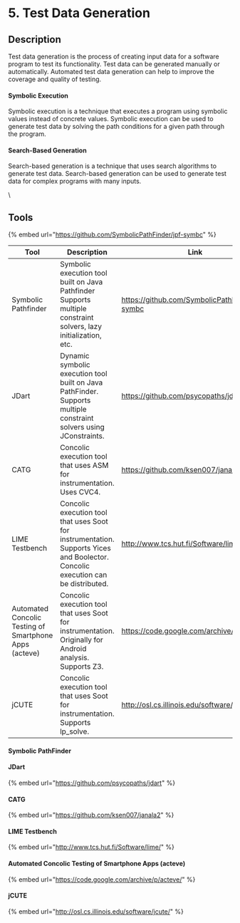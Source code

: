 # 5. Test Data Generation

## Description

Test data generation is the process of creating input data for a software program to test its functionality. Test data can be generated manually or automatically. Automated test data generation can help to improve the coverage and quality of testing.

#### Symbolic Execution

Symbolic execution is a technique that executes a program using symbolic values instead of concrete values. Symbolic execution can be used to generate test data by solving the path conditions for a given path through the program.

#### Search-Based Generation

Search-based generation is a technique that uses search algorithms to generate test data. Search-based generation can be used to generate test data for complex programs with many inputs.

\


## Tools&#x20;



{% embed url="https://github.com/SymbolicPathFinder/jpf-symbc" %}



<table data-full-width="true"><thead><tr><th>Tool</th><th>Description</th><th width="100" data-type="content-ref">Link</th></tr></thead><tbody><tr><td>Symbolic Pathfinder</td><td>Symbolic execution tool built on Java Pathfinder Supports multiple constraint solvers, lazy initialization, etc.</td><td><a href="https://github.com/SymbolicPathFinder/jpf-symbc">https://github.com/SymbolicPathFinder/jpf-symbc</a></td></tr><tr><td>JDart</td><td>Dynamic symbolic execution tool built on Java PathFinder. Supports multiple constraint solvers using JConstraints.</td><td><a href="https://github.com/psycopaths/jdart">https://github.com/psycopaths/jdart</a></td></tr><tr><td>CATG</td><td>Concolic execution tool that uses ASM for instrumentation. Uses CVC4.</td><td><a href="https://github.com/ksen007/janala2">https://github.com/ksen007/janala2</a></td></tr><tr><td>LIME Testbench</td><td>Concolic execution tool that uses Soot for instrumentation. Supports Yices and Boolector. Concolic execution can be distributed.</td><td><a href="http://www.tcs.hut.fi/Software/lime/">http://www.tcs.hut.fi/Software/lime/</a></td></tr><tr><td>Automated Concolic Testing of Smartphone Apps (acteve)</td><td>Concolic execution tool that uses Soot for instrumentation. Originally for Android analysis. Supports Z3.</td><td><a href="https://code.google.com/archive/p/acteve/">https://code.google.com/archive/p/acteve/</a></td></tr><tr><td>jCUTE</td><td>Concolic execution tool that uses Soot for instrumentation. Supports lp_solve.</td><td><a href="http://osl.cs.illinois.edu/software/jcute/">http://osl.cs.illinois.edu/software/jcute/</a></td></tr></tbody></table>

#### Symbolic PathFinder

#### JDart

{% embed url="https://github.com/psycopaths/jdart" %}

#### CATG

{% embed url="https://github.com/ksen007/janala2" %}

#### LIME Testbench

{% embed url="http://www.tcs.hut.fi/Software/lime/" %}

#### Automated Concolic Testing of Smartphone Apps (acteve)

{% embed url="https://code.google.com/archive/p/acteve/" %}

#### jCUTE

{% embed url="http://osl.cs.illinois.edu/software/jcute/" %}

